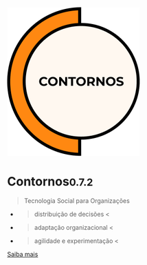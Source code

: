 </br></br></br></br>
![Contornos Logotipo](./assets/logo.png ':size=220')
	
<h1 id="cover-heading">
<span>Contornos<small>0.7.2</small></span>
</h1>

>  Tecnologia Social para Organizações

- > distribuição de decisões <
- > adaptação organizacional <
- > agilidade e experimentação <

[Saiba mais](#Contornos)

